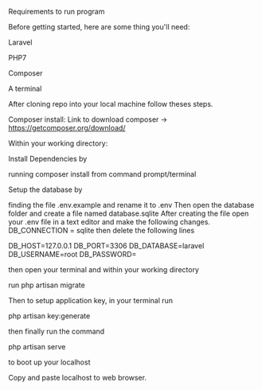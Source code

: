 Requirements to run program

Before getting started, here are some thing you'll need:

Laravel

PHP7

Composer

A terminal

After cloning repo into your local machine follow theses steps.

Composer install:
Link to download composer -> https://getcomposer.org/download/

Within your working directory:

Install Dependencies by 

running composer install from command prompt/terminal

Setup the database by 

finding the file .env.example and rename it to .env
Then open the database folder and create a file named database.sqlite
After creating the file open your .env file in a text editor and make the following
changes. DB_CONNECTION = sqlite then delete the following lines 


DB_HOST=127.0.0.1
DB_PORT=3306
DB_DATABASE=laravel
DB_USERNAME=root
DB_PASSWORD=

then open 
your terminal and within your working directory 

run php artisan migrate


Then to setup application key, in your terminal run

php artisan key:generate 

then finally run the command 

php artisan serve 

to boot up your localhost


Copy and paste localhost to web browser.
